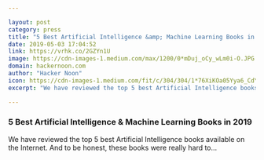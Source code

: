 ```yaml
---

layout: post
category: press
title: "5 Best Artificial Intelligence &amp; Machine Learning Books in 2019"
date: 2019-05-03 17:04:52
link: https://vrhk.co/2GZYn1U
image: https://cdn-images-1.medium.com/max/1200/0*mDuj_oCy_wLm0i-O.JPG
domain: hackernoon.com
author: "Hacker Noon"
icon: https://cdn-images-1.medium.com/fit/c/304/304/1*76XiKOa05Yya6_CdYX8pVg.jpeg
excerpt: "We have reviewed the top 5 best Artificial Intelligence books available on the Internet. And to be honest, these books were really hard to…"

---
```


### 5 Best Artificial Intelligence &amp; Machine Learning Books in 2019

We have reviewed the top 5 best Artificial Intelligence books available on the Internet. And to be honest, these books were really hard to…